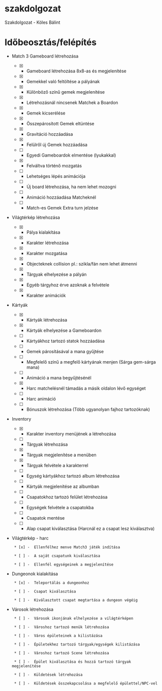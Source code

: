 # szakdolgozat
Szakdolgozat - Köles Bálint


# Időbeosztás/felépítés

 + Match 3 Gameboard létrehozása
 
	* [x] -  Gameboard létrehozása 8x8-as és megjelenítése 

	* [x] -  Gemekkel való feltöltése a pályának

	* [x] -  Különböző színű gemek megjelenítése

	* [x] -  Létrehozásnál nincsenek Matchek a Boardon

	* [x] -  Gemek kicserélése

	* [x] -  Összepárosított Gemek eltüntése

	* [x] -  Gravitáció hozzáadása

	* [x] -  Felülről új Gemek hozzáadása

	* [ ] -  Egyedi Gameboardok elmentése (lyukakkal)

	* [x] -  Felváltva történő mozgatás

	* [ ] -  Lehetséges lépés animációja

	* [ ] -  Új board létrehozása, ha nem lehet mozogni

	* [ ] -  Animáció hozzáadása Matcheknél

	* [ ] -  Match-es Gemek Extra turn jelzése


+  Világtérkép létrehozása
    
	* [x] -  Pálya kialakítása
	    
	* [x] -  Karakter létrehozása
	    
	* [x] -  Karakter mozgatása
	    
	* [x] -  Objecteknek collision pl.: szikla/fán nem lehet átmenni
	    
	* [x] -  Tárgyak elhelyezése a pályán
	    
	* [x] -  Egyéb tárgyhoz érve azoknak a felvétele
	    
	* [x] -  Karakter animációk
    

+  Kártyák

      * [x] -  Kártyák létrehozása

      * [x] -  Kártyák elhelyezése a Gameboardon

      * [ ] -  Kártyákhoz tartozó statok hozzáadása

      * [ ] -  Gemek párosításával a mana gyűjtése

      * [ ] -  Megfelelő színű a megfelő kártyának menjen (Sárga gem-sárga mana)

      * [ ] -  Animáció a mana begyűjtésénél

      * [x] -  Harc matchelésnél támadás a másik oldalon lévő egységet

      * [ ] -  Harc animáció

      * [ ] -  Bónuszok létrehozása (Több ugyanolyan fajhoz tartozóknak)
    

+  Inventory
    
	* [x] -  Karakter inventory menüjének a létrehozása

	* [ ] -  Tárgyak létrehozása

	* [x] -  Tárgyak megjelenítése a menüben

	* [x] -  Tárgyak felvétele a karakterrel

	* [ ] -  Egység kártyákhoz tartozó album létrehozása

	* [ ] -  Kártyák megjelenítése az albumban

	* [ ] -  Csapatokhoz tartozó felület létrehozása

	* [ ] -  Egységek felvétele a csapatokba

	* [ ] -  Csapatok mentése

	* [ ] -  Alap csapat kiválasztása (Harcnál ez a csapat lesz kiválasztva)
    

+  Világtérkép - harc

        * [x] -  Ellenfélhez menve Match3 játék indítása

        * [ ] -  A saját csapatunk kiválasztása

        * [ ] -  Ellenfél egységeinek a megjelenítése


+  Dungeonok kialakítása

        * [x] -  Teleportálás a dungeonhoz

        * [ ] -  Csapat kiválasztása

        * [ ] -  Kiválasztott csapat megtartása a dungeon végéig
		

+  Városok létrehozása

        * [ ] -  Városok ikonjának elhelyezése a világtérképen

        * [ ] -  Városhoz tartozó menük létrehozása

        * [ ] -  Város épületeinek a kilistázása

        * [ ] -  Épületekhez tartozó tárgyak/egységek kilistázása

        * [ ] -  Városhoz tartozó Scene létrehozása

        * [ ] -  Épület kiválasztása és hozzá tartozó tárgyak megjelenítése

        * [ ] -  Küldetések létrehozása

        * [ ] -  Küldetések összekapcsolása a megfelelő épülettel/NPC-vel

